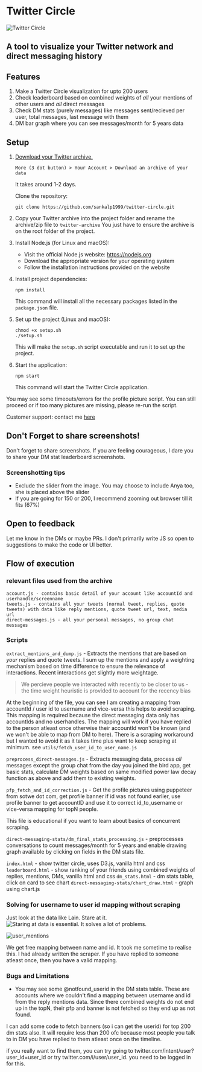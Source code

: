 # Twitter Circle


![Twitter Circle](static/twitter-circle.png)

## A tool to visualize your Twitter network and direct messaging history

## Features

1. Make a Twitter Circle visualization for upto 200 users
2. Check leaderboard based on combined weights of *all* your mentions of other users and *all* direct messages
3. Check DM stats (purely messages) like messages sent/recieved per user, total messages, last message with them
4. DM bar graph where you can see messages/month for 5 years data

## Setup

1. [Download your Twitter archive.](https://help.twitter.com/en/managing-your-account/how-to-download-your-x-archive) 

    `More (3 dot button) > Your Account > Download an archive of your data`

   It takes around 1-2 days.

    Clone the repository:
    ```
    git clone https://github.com/sankalp1999/twitter-circle.git
    ```

2.  Copy your Twitter archive into the project folder and rename the archive/zip file to `twitter-archive`
You just have to ensure the archive is on the root folder of the project.


3. Install Node.js (for Linux and macOS):
   - Visit the official Node.js website: https://nodejs.org
   - Download the appropriate version for your operating system
   - Follow the installation instructions provided on the website


4. Install project dependencies:
   ```
   npm install
   ```
   This command will install all the necessary packages listed in the `package.json` file.

5. Set up the project (Linux and macOS):
   ```
   chmod +x setup.sh
   ./setup.sh
   ```
   This will make the `setup.sh` script executable and run it to set up the project.


6. Start the application:
   ```
   npm start
   ```
   This command will start the Twitter Circle application.



You may see some timeouts/errors for the profile picture script. You can still proceed
or if too many pictures are missing, please re-run the script.

Customer support: contact me [here](https://twitter.com/dejavucoder)

## Don't Forget to share screenshots!

Don't forget to share screenshots. If you are feeling courageous, I dare you to share your DM stat leaderboard screenshots.

### Screenshotting tips
- Exclude the slider from the image. You may choose to include Anya too, she is placed above the slider
- If you are going for 150 or 200, I recommend zooming out browser till it fits (67%)




## Open to feedback

Let me know in the DMs or maybe PRs. I don't primarily write JS so open to suggestions
to make the code or UI better.

## Flow of execution

### relevant files used from the archive 

```
account.js - contains basic detail of your account like accountId and userhandle/screenname 
tweets.js - contains all your tweets (normal tweet, replies, quote tweets) with data like reply mentions, quote tweet url, text, media url
direct-messages.js - all your personal messages, no group chat messages
```

### Scripts

`extract_mentions_and_dump.js` - Extracts the mentions that are based on *your* replies and quote tweets. I sum up
the mentions and apply a weighting mechanism based on time difference to ensure the relevance of interactions. Recent interactions
get slightly more weightage.

> We percieve people we interacted with recently to be closer to us - the time weight heuristic is provided to account
for the recency bias

At the beginning of the file, you can see I am creating a mapping from accountId / user id to username and vice-versa
this helps to avoid scraping. This mapping is required because the direct messaging data only has accountIds and no userhandles.
The mapping will work if you have replied to the person atleast once otherwise their accountId won't be known 
(and we won't be able to map from DM to here). There is a scraping workaround but I wanted to avoid it 
as it takes time plus want to keep scraping at minimum. see `utils/fetch_user_id_to_user_name.js`

`preprocess_direct-messages.js` - Extracts messaging data, process *all* messages except the group chat from the day you joined the bird app, get basic stats, calculate DM weights based on same modified power law decay function as above and add them to existing weights.

`pfp_fetch_and_id_correction.js` - Get the profile pictures using puppeteer from sotwe dot com, get profile banner
if id was not found earlier, use profile banner to get accountID and use it to correct id_to_username or vice-versa mapping for topN people. 

This file is educational if you want to learn about basics of concurrent scraping.

`direct-messaging-stats/dm_final_stats_processing.js` - preprocesses conversations to count messages/month for 5 years and enable drawing graph 
available by clicking on fields in the DM stats file.

`index.html` - show twitter circle, uses D3.js, vanilla html and css
`leaderboard.html` - show ranking of your friends using combined weights of replies, mentions, DMs, vanilla html and css
`dm_stats.html` - dm stats table, click on card to see chart
`direct-messaging-stats/chart_draw.html` - graph using chart.js


### Solving for username to user id mapping without scraping


Just look at the data like Lain. Stare at it.
![Staring at data is essential. It solves a lot of problems. ](static/image.png)

![user_mentions](static/user_example.png)

We get free mapping between name and id. It took me sometime to realise this. I had already written the scraper.
If you have replied to someone atleast once, then you have a valid mapping.


### Bugs and Limitations
- You may see some @notfound_userid in the DM stats table. These are accounts where we couldn't find a 
mapping between username and id from the reply mentions data. Since there combined weights do not end up
in the topN, their pfp and banner is not fetched so they end up as not found. 

I can add some code to fetch banners (so i can get the userid) for top 200 dm stats also. It will require less than 200 ofc
because most people you talk to in DM you have replied to them atleast once on the timeline.

if you really want to find them, you can try going to twitter.com/intent/user?user_id=user_id
or try twitter.com/i/user/user_id. you need to be logged in for this.
